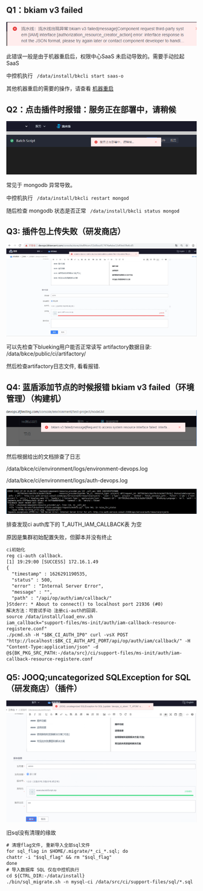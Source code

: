 ## Q1：bkiam v3 failed

![](../../.gitbook/assets/bkiam_failed.png)

此错误一般是由于机器重启后，权限中心SaaS 未启动导致的。需要手动拉起 SaaS

中控机执行 ``` /data/install/bkcli start saas-o```

其他机器重启的需要的操作，请查看 [机器重启](https://bk.tencent.com/docs/document/6.0/127/7582)



## Q2：点击插件时报错：服务正在部署中，请稍候

![](../../.gitbook/assets/touch_plugin.png)

常见于 mongodb 异常导致。

中控机执行 ``` /data/install/bkcli restart mongod```

随后检查 mongodb 状态是否正常  ``` /data/install/bkcli status mongod```



## Q3: 插件包上传失败（研发商店）

![](../../.gitbook/assets/image-20220301101202-iJWQt.png)

可以先检查下blueking用户能否正常读写 artifactory数据目录: /data/bkce/public/ci/artifactory/

然后检查artifactory日志文件, 看看报错.



## Q4: 蓝盾添加节点的时候报错 bkiam v3 failed（环境管理）（构建机）

![](../../.gitbook/assets/image-20220301101202-MyIAk.png)

然后根据给出的文档排查了日志

/data/bkce/ci/environment/logs/environment-devops.log

/data/bkce/ci/environment/logs/auth-devops.log

![](../../.gitbook/assets/image-20220301101202-GyIic.png)

排查发现ci auth库下的 T\_AUTH\_IAM\_CALLBACK表 为空

原因是集群初始配置失败，但脚本并没有终止

```
ci初始化
reg ci-auth callback.
[1] 19:29:00 [SUCCESS] 172.16.1.49
{
  "timestamp" : 1626291190535,
  "status" : 500,
  "error" : "Internal Server Error",
  "message" : "",
  "path" : "/api/op/auth/iam/callback/"
}Stderr: * About to connect() to localhost port 21936 (#0)
解决方法：可尝试手动 注册ci-auth的回调.
source /data/install/load_env.sh
iam_callback="support-files/ms-init/auth/iam-callback-resource-registere.conf"
./pcmd.sh -H "$BK_CI_AUTH_IP0" curl -vsX POST "http://localhost:$BK_CI_AUTH_API_PORT/api/op/auth/iam/callback/" -H "Content-Type:application/json" -d @${BK_PKG_SRC_PATH:-/data/src}/ci/support-files/ms-init/auth/iam-callback-resource-registere.conf
```



## Q5: JOOQ;uncategorized SQLException for SQL（研发商店）（插件）

![](../../.gitbook/assets/image-20220301101202-rtxbB.png)

旧sql没有清理的缘故

```
# 清理flag文件, 重新导入全部sql文件
for sql_flag in $HOME/.migrate/*_ci_*.sql; do
chattr -i "$sql_flag" && rm "$sql_flag"
done
# 导入数据库 SQL 仅在中控机执行
cd ${CTRL_DIR:-/data/install}
./bin/sql_migrate.sh -n mysql-ci /data/src/ci/support-files/sql/*.sql
```

### 